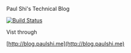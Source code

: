 Paul Shi's Technical Blog

[![Build Status](https://travis-ci.org/paulshi/paulshi.github.io.png?branch=master)](https://travis-ci.org/paulshi/paulshi.github.io)

Vist through

[http://blog.paulshi.me](http://blog.paulshi.me)